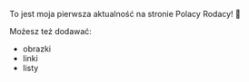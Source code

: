 To jest moja pierwsza aktualność na stronie Polacy Rodacy! 🎉

Możesz też dodawać:
- obrazki
- linki
- listy
